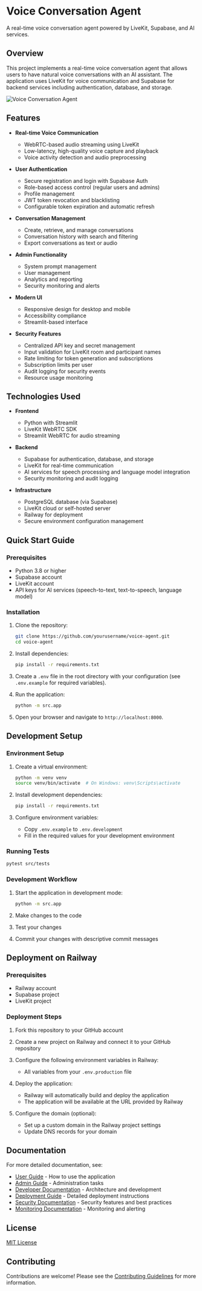 # Voice Conversation Agent

A real-time voice conversation agent powered by LiveKit, Supabase, and AI services.

## Overview

This project implements a real-time voice conversation agent that allows users to have natural voice conversations with an AI assistant. The application uses LiveKit for voice communication and Supabase for backend services including authentication, database, and storage.

![Voice Conversation Agent](https://placeholder-for-diagram.com/voice-agent-diagram.png)

## Features

- **Real-time Voice Communication**
  - WebRTC-based audio streaming using LiveKit
  - Low-latency, high-quality voice capture and playback
  - Voice activity detection and audio preprocessing

- **User Authentication**
  - Secure registration and login with Supabase Auth
  - Role-based access control (regular users and admins)
  - Profile management
  - JWT token revocation and blacklisting
  - Configurable token expiration and automatic refresh

- **Conversation Management**
  - Create, retrieve, and manage conversations
  - Conversation history with search and filtering
  - Export conversations as text or audio

- **Admin Functionality**
  - System prompt management
  - User management
  - Analytics and reporting
  - Security monitoring and alerts

- **Modern UI**
  - Responsive design for desktop and mobile
  - Accessibility compliance
  - Streamlit-based interface

- **Security Features**
  - Centralized API key and secret management
  - Input validation for LiveKit room and participant names
  - Rate limiting for token generation and subscriptions
  - Subscription limits per user
  - Audit logging for security events
  - Resource usage monitoring

## Technologies Used

- **Frontend**
  - Python with Streamlit
  - LiveKit WebRTC SDK
  - Streamlit WebRTC for audio streaming

- **Backend**
  - Supabase for authentication, database, and storage
  - LiveKit for real-time communication
  - AI services for speech processing and language model integration
  - Security monitoring and audit logging

- **Infrastructure**
  - PostgreSQL database (via Supabase)
  - LiveKit cloud or self-hosted server
  - Railway for deployment
  - Secure environment configuration management

## Quick Start Guide

### Prerequisites

- Python 3.8 or higher
- Supabase account
- LiveKit account
- API keys for AI services (speech-to-text, text-to-speech, language model)

### Installation

1. Clone the repository:
   ```bash
   git clone https://github.com/yourusername/voice-agent.git
   cd voice-agent
   ```

2. Install dependencies:
   ```bash
   pip install -r requirements.txt
   ```

3. Create a `.env` file in the root directory with your configuration (see `.env.example` for required variables).

4. Run the application:
   ```bash
   python -m src.app
   ```

5. Open your browser and navigate to `http://localhost:8000`.

## Development Setup

### Environment Setup

1. Create a virtual environment:
   ```bash
   python -m venv venv
   source venv/bin/activate  # On Windows: venv\Scripts\activate
   ```

2. Install development dependencies:
   ```bash
   pip install -r requirements.txt
   ```

3. Configure environment variables:
   - Copy `.env.example` to `.env.development`
   - Fill in the required values for your development environment

### Running Tests

```bash
pytest src/tests
```

### Development Workflow

1. Start the application in development mode:
   ```bash
   python -m src.app
   ```

2. Make changes to the code
3. Test your changes
4. Commit your changes with descriptive commit messages

## Deployment on Railway

### Prerequisites

- Railway account
- Supabase project
- LiveKit project

### Deployment Steps

1. Fork this repository to your GitHub account

2. Create a new project on Railway and connect it to your GitHub repository

3. Configure the following environment variables in Railway:
   - All variables from your `.env.production` file

4. Deploy the application:
   - Railway will automatically build and deploy the application
   - The application will be available at the URL provided by Railway

5. Configure the domain (optional):
   - Set up a custom domain in the Railway project settings
   - Update DNS records for your domain

## Documentation

For more detailed documentation, see:

- [User Guide](./docs/user_guide.md) - How to use the application
- [Admin Guide](./docs/admin_guide.md) - Administration tasks
- [Developer Documentation](./docs/developer_documentation.md) - Architecture and development
- [Deployment Guide](./docs/deployment_guide.md) - Detailed deployment instructions
- [Security Documentation](./docs/security_documentation.md) - Security features and best practices
- [Monitoring Documentation](./docs/monitoring_documentation.md) - Monitoring and alerting

## License

[MIT License](LICENSE)

## Contributing

Contributions are welcome! Please see the [Contributing Guidelines](CONTRIBUTING.md) for more information.